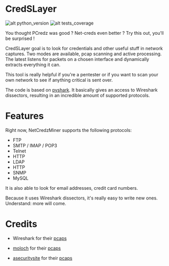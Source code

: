 # CredSLayer

![alt python_version](https://img.shields.io/badge/python-3.5+-informational.svg)
![alt tests_coverage](https://img.shields.io/badge/tests%20coverage-94%25-success.svg)

You thought PCredz was good ? Net-creds even better ? Try this out, you'll be surprised !

CredSLayer goal is to look for credentials and other useful stuff in network captures. Two modes are available, pcap scanning and active processing. The latest listens for packets on a chosen interface and dynamically extracts everything it can.

This tool is really helpful if you're a pentester or if you want to scan your own network to see if anything critical is sent over. 

The code is based on [pyshark](https://github.com/KimiNewt/pyshark). It basically gives an access to Wireshark dissectors, resulting in an incredible amount of supported protocols. 

# Features

Right now, NetCredzMiner supports the following protocols:
* FTP
* SMTP / IMAP / POP3
* Telnet
* HTTP
* LDAP
* HTTP
* SNMP
* MySQL

It is also able to look for email addresses, credit card numbers.

Because it uses Wireshark dissectors, it's really easy to write new ones. Understand: more will come.

# Credits

* Wireshark for their [pcaps](https://wiki.wireshark.org/SampleCaptures)

* [moloch](https://github.com/aol/moloch) for their [pcaps](https://github.com/aol/moloch/tree/master/tests/pcap)

* [asecuritysite](https://asecuritysite.com) for their [pcaps](https://asecuritysite.com/forensics/pcap)
